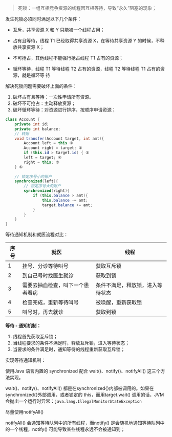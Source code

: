 > 死锁：一组互相竞争资源的线程因互相等待，导致“永久”阻塞的现象；



发生死锁必须同时满足以下几个条件：

- 互斥，共享资源 X 和 Y 只能被一个线程占用；

- 占有且等待，线程 T1 已经取得共享资源 X，在等待共享资源 Y 的时候，不释放共享资源 X；

- 不可抢占，其他线程不能强行抢占线程 T1 占有的资源；

- 循环等待，线程 T1 等待线程 T2 占有的资源，线程 T2 等待线程 T1 占有的资源，就是循环等
  待



解决死锁问题需要破坏上面的条件：

1. 破坏占有且等待：一次性申请所有资源。
2. 破坏不可抢占：主动释放资源；
3. 破坏循环等待：对资源进行排序，按顺序申请资源；



```java
class Account {
    private int id;
    private int balance;
    // 转账
    void transfer(Account target, int amt){
        Account left = this ①
        Account right = target; ②
        if (this.id > target.id) { ③
        left = target; ④
        right = this; ⑤
    } ⑥
            
    // 锁定序号小的账户
    synchronized(left){
        // 锁定序号大的账户
        synchronized(right){
            if (this.balance > amt){
                this.balance -= amt;
                target.balance += amt;
            }
        }
    }
}
```



等待通知机制和就医流程对比：

| 序号 | 就医                             | 线程                             |
| ---- | -------------------------------- | -------------------------------- |
| 1    | 挂号、分诊等待叫号               | 获取互斥锁                       |
| 2    | 到自己号时找医生就诊             | 获取到锁                         |
| 3    | 需要去抽血检查，叫下一个患者看病 | 条件不满足，释放锁，进入等待状态 |
| 4    | 检查完成，重新等待叫号           | 被唤醒，重新获取锁               |
| 5    | 叫号时，再去就诊                 | 获取到锁                         |

**等待 - 通知机制：**

1. 线程首先获取互斥锁；
2. 当线程要求的条件不满足时，释放互斥锁，进入等待状态；
3. 当要求的条件满足时，通知等待的线程重新获取互斥锁；



实现等待通知机制：

使用Java 语言内置的 synchronized 配合 wait()、notify()、notifyAll() 这三个方法实现。

wait()、notify()、notifyAll() 都是在synchronized{}内部被调用的。如果在 synchronized{}外部调用，或者锁定的 this，而用target.wait() 调用的话，JVM 会抛出一个运行时异常：`java.lang.IllegalMonitorStateException`



尽量使用notifyAll()

 notifyAll() 会通知等待队列中的所有线程，而notify() 是会随机地通知等待队列中的一个线程，notify() 可能导致某些线程永远不会被通知到；

